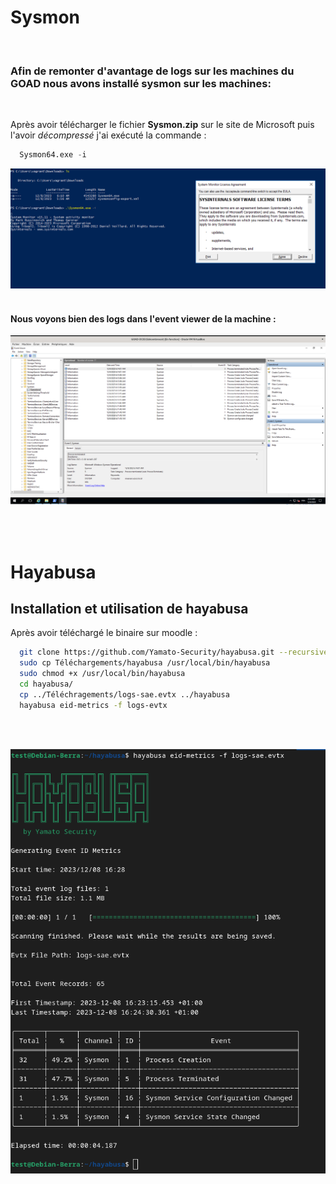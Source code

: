 # Sysmon
<br>

### Afin de remonter d'avantage de logs sur les machines du GOAD nous avons installé sysmon sur les machines:

<br>

Après avoir télécharger le fichier **Sysmon.zip** sur le site de Microsoft puis l'avoir *décompressé* j'ai exécuté la commande :
```python
  Sysmon64.exe -i
```

![Alt text](img/cmd-sysmon.png)
<br>
<br>
#### Nous voyons bien des logs dans l'event viewer de la machine :

![Alt text](img/logs-sysmon.png)

<br><br>

# Hayabusa

## Installation et utilisation de hayabusa

Après avoir téléchargé le binaire sur moodle : 

```bash
  git clone https://github.com/Yamato-Security/hayabusa.git --recursive
  sudo cp Téléchargements/hayabusa /usr/local/bin/hayabusa
  sudo chmod +x /usr/local/bin/hayabusa
  cd hayabusa/
  cp ../Téléchragements/logs-sae.evtx ../hayabusa
  hayabusa eid-metrics -f logs-evtx
```

<br><br> 

![Alt text](img/hayabusa-logs.png)
